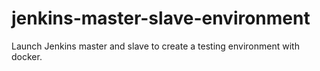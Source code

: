 # jenkins-master-slave-environment
Launch Jenkins master and slave to create a testing environment with docker.
